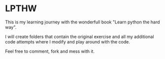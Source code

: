 # LPTHW

This is my learning journey with the wonderfull book "Learn python the hard way".

I will create folders that contain the original exercise and all my additional code attempts where I modify and play around with the code.

Feel free to comment, fork and mess with it.
